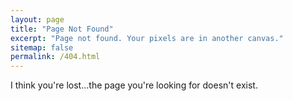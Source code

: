 ```yaml
---
layout: page
title: "Page Not Found"
excerpt: "Page not found. Your pixels are in another canvas."
sitemap: false
permalink: /404.html
---
```


I think you're lost...the page you're looking for doesn't exist. 

<script type="text/javascript">
  var GOOG_FIXURL_LANG = 'en';
  var GOOG_FIXURL_SITE = '{{ site.url }}'
</script>
<script type="text/javascript"
  src="//linkhelp.clients.google.com/tbproxy/lh/wm/fixurl.js">
</script>
